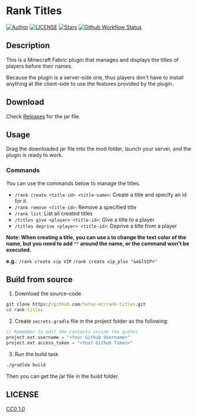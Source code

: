 # Rank Titles

[![Author](https://img.shields.io/badge/Author-NriotHrreion-red.svg "Author")](https://github.com/NriotHrreion)
[![LICENSE](https://img.shields.io/badge/License-CC0_1.0-green.svg "LICENSE")](./LICENSE)
[![Stars](https://img.shields.io/github/stars/tetoe-mc/rank-titles.svg?label=Stars&style=flat)](https://github.com/tetoe-mc/rank-titles/stargazers)
[![Github Workflow Status](https://img.shields.io/github/actions/workflow/status/tetoe-mc/rank-titles/build.yml)](https://github.com/tetoe-mc/rank-titles/actions/workflows/build.yml)

## Description

This is a Minecraft Fabric plugin that manages and displays the titles of players before their names.

Because the plugin is a server-side one, thus players don't have to install anything at the client-side to use the features provided by the plugin.

## Download

Check [Releases](https://github.com/tetoe-mc/rank-titles/releases) for the jar file.

## Usage

Drag the downloaded jar file into the mod folder, launch your server, and the plugin is ready to work.

### Commands

You can use the commands below to manage the titles.

- `/rank create <title-id> <title-name>`: Create a title and specify an id for it.
- `/rank remove <title-id>`: Remove a specified title
- `/rank list`: List all created titles
- `/titles give <player> <title-id>`: Give a title to a player
- `/titles deprive <player> <title-id>`: Deprive a title from a player

**Note: When creating a title, you can use `&` to change the text color of the name, but you need to add `""` around the name, or the command won't be executed.**

**e.g.**: `/rank create vip VIP` `/rank create vip_plus "&e&lVIP+"`

## Build from source

1. Download the source-code

```cmd
git clone https://github.com/tetoe-mc/rank-titles.git
cd rank-titles
```

2. Create `secrets.gradle` file in the project folder as the following:

```gradle
// Remember to edit the contents inside the quotes
project.ext.username = "<Your Github Username>"
project.ext.access_token = "<Your Github Token>"
```

3. Run the build task

```cmd
./gradlew build
```

Then you can get the jar file in the build folder.

## LICENSE

[CC0 1.0](./LICENSE)
